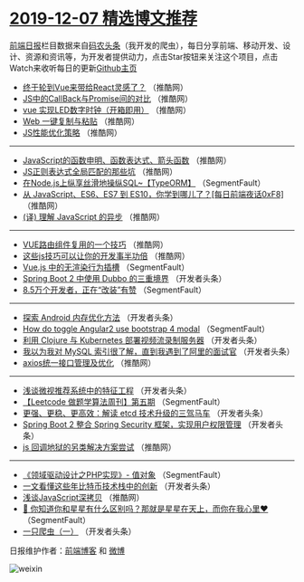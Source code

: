 # [2019-12-07 精选博文推荐](http://hao.caibaojian.com/date/2019/12/07)

[前端日报](http://caibaojian.com/c/news)栏目数据来自[码农头条](http://hao.caibaojian.com/)（我开发的爬虫），每日分享前端、移动开发、设计、资源和资讯等，为开发者提供动力，点击Star按钮来关注这个项目，点击Watch来收听每日的更新[Github主页](https://github.com/kujian/frontendDaily)
* [终于轮到Vue来带给React灵感了？](http://hao.caibaojian.com/133010.html) （推酷网）
* [JS中的CallBack与Promise间的对比](http://hao.caibaojian.com/133024.html) （推酷网）
* [vue 实现LED数字时钟（开箱即用）](http://hao.caibaojian.com/133027.html) （推酷网）
* [Web 一键复制与粘贴](http://hao.caibaojian.com/132996.html) （推酷网）
* [JS性能优化策略](http://hao.caibaojian.com/133012.html) （推酷网）

***
* [JavaScript的函数申明、函数表达式、箭头函数](http://hao.caibaojian.com/133000.html) （推酷网）
* [JS正则表达式全局匹配的那些坑](http://hao.caibaojian.com/133016.html) （推酷网）
* [在Node.js上纵享丝滑地操纵SQL~【TypeORM】](http://hao.caibaojian.com/132937.html) （SegmentFault）
* [从 JavaScript、ES6、ES7 到 ES10，你学到哪儿了？[每日前端夜话0xF8]](http://hao.caibaojian.com/133002.html) （推酷网）
* [(译) 理解 JavaScript 的异步](http://hao.caibaojian.com/133021.html) （推酷网）

***
* [VUE路由组件复用的一个技巧](http://hao.caibaojian.com/132994.html) （推酷网）
* [这些js技巧可以让你的开发事半功倍](http://hao.caibaojian.com/133006.html) （推酷网）
* [Vue.js 中的无渲染行为插槽](http://hao.caibaojian.com/132933.html) （SegmentFault）
* [Spring Boot 2 中使用 Dubbo 的三重境界](http://hao.caibaojian.com/132965.html) （开发者头条）
* [8.5万个开发者，正在“改装”有赞](http://hao.caibaojian.com/132944.html) （SegmentFault）

***
* [探索 Android 内存优化方法](http://hao.caibaojian.com/132955.html) （开发者头条）
* [How do toggle Angular2 use bootstrap 4 modal](http://hao.caibaojian.com/132934.html) （SegmentFault）
* [利用 Clojure 与 Kubernetes 部署视频流录制服务器](http://hao.caibaojian.com/132966.html) （开发者头条）
* [我以为我对 MySQL 索引很了解，直到我遇到了阿里的面试官](http://hao.caibaojian.com/132945.html) （开发者头条）
* [axios统一接口管理及优化](http://hao.caibaojian.com/132998.html) （推酷网）

***
* [浅谈微视推荐系统中的特征工程](http://hao.caibaojian.com/132956.html) （开发者头条）
* [【Leetcode 做题学算法周刊】第五期](http://hao.caibaojian.com/132935.html) （SegmentFault）
* [更强、更稳、更高效：解读 etcd 技术升级的三驾马车](http://hao.caibaojian.com/132967.html) （开发者头条）
* [Spring Boot 2 整合 Spring Security 框架，实现用户权限管理](http://hao.caibaojian.com/132946.html) （开发者头条）
* [js 回调地狱的另类解决方案尝试](http://hao.caibaojian.com/132999.html) （推酷网）

***
* [《领域驱动设计之PHP实现》- 值对象](http://hao.caibaojian.com/132925.html) （SegmentFault）
* [一文看懂这些年比特币技术栈中的创新](http://hao.caibaojian.com/132957.html) （开发者头条）
* [浅谈JavaScript深拷贝](http://hao.caibaojian.com/133014.html) （推酷网）
* [🎤 你知道你和星星有什么区别吗？那就是星星在天上，而你在我心里❤️](http://hao.caibaojian.com/132936.html) （SegmentFault）
* [一只爬虫（一）](http://hao.caibaojian.com/132968.html) （开发者头条）

日报维护作者：[前端博客](http://caibaojian.com/) 和 [微博](http://caibaojian.com/go/weibo)

![weixin](https://user-images.githubusercontent.com/3055447/38468989-651132ac-3b80-11e8-8e6b-15122322a9d7.png)